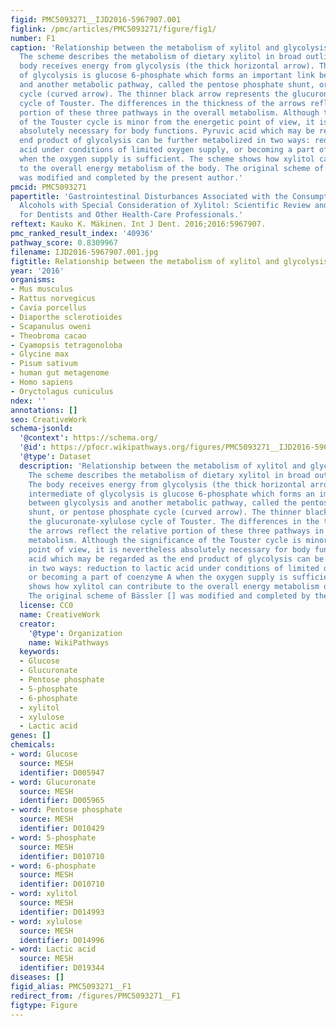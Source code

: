```yaml
---
figid: PMC5093271__IJD2016-5967907.001
figlink: /pmc/articles/PMC5093271/figure/fig1/
number: F1
caption: 'Relationship between the metabolism of xylitol and glycolysis in humans.
  The scheme describes the metabolism of dietary xylitol in broad outline only. The
  body receives energy from glycolysis (the thick horizontal arrow). The first intermediate
  of glycolysis is glucose 6-phosphate which forms an important link between glycolysis
  and another metabolic pathway, called the pentose phosphate shunt, or pentose phosphate
  cycle (curved arrow). The thinner black arrow represents the glucuronate-xylulose
  cycle of Touster. The differences in the thickness of the arrows reflect the relative
  portion of these three pathways in the overall metabolism. Although the significance
  of the Touster cycle is minor from the energetic point of view, it is nevertheless
  absolutely necessary for body functions. Pyruvic acid which may be regarded as the
  end product of glycolysis can be further metabolized in two ways: reduction to lactic
  acid under conditions of limited oxygen supply, or becoming a part of coenzyme A
  when the oxygen supply is sufficient. The scheme shows how xylitol can contribute
  to the overall energy metabolism of the body. The original scheme of Bässler []
  was modified and completed by the present author.'
pmcid: PMC5093271
papertitle: 'Gastrointestinal Disturbances Associated with the Consumption of Sugar
  Alcohols with Special Consideration of Xylitol: Scientific Review and Instructions
  for Dentists and Other Health-Care Professionals.'
reftext: Kauko K. Mäkinen. Int J Dent. 2016;2016:5967907.
pmc_ranked_result_index: '40936'
pathway_score: 0.8309967
filename: IJD2016-5967907.001.jpg
figtitle: Relationship between the metabolism of xylitol and glycolysis in humans
year: '2016'
organisms:
- Mus musculus
- Rattus norvegicus
- Cavia porcellus
- Diaporthe sclerotioides
- Scapanulus oweni
- Theobroma cacao
- Cyamopsis tetragonoloba
- Glycine max
- Pisum sativum
- human gut metagenome
- Homo sapiens
- Oryctolagus cuniculus
ndex: ''
annotations: []
seo: CreativeWork
schema-jsonld:
  '@context': https://schema.org/
  '@id': https://pfocr.wikipathways.org/figures/PMC5093271__IJD2016-5967907.001.html
  '@type': Dataset
  description: 'Relationship between the metabolism of xylitol and glycolysis in humans.
    The scheme describes the metabolism of dietary xylitol in broad outline only.
    The body receives energy from glycolysis (the thick horizontal arrow). The first
    intermediate of glycolysis is glucose 6-phosphate which forms an important link
    between glycolysis and another metabolic pathway, called the pentose phosphate
    shunt, or pentose phosphate cycle (curved arrow). The thinner black arrow represents
    the glucuronate-xylulose cycle of Touster. The differences in the thickness of
    the arrows reflect the relative portion of these three pathways in the overall
    metabolism. Although the significance of the Touster cycle is minor from the energetic
    point of view, it is nevertheless absolutely necessary for body functions. Pyruvic
    acid which may be regarded as the end product of glycolysis can be further metabolized
    in two ways: reduction to lactic acid under conditions of limited oxygen supply,
    or becoming a part of coenzyme A when the oxygen supply is sufficient. The scheme
    shows how xylitol can contribute to the overall energy metabolism of the body.
    The original scheme of Bässler [] was modified and completed by the present author.'
  license: CC0
  name: CreativeWork
  creator:
    '@type': Organization
    name: WikiPathways
  keywords:
  - Glucose
  - Glucuronate
  - Pentose phosphate
  - 5-phosphate
  - 6-phosphate
  - xylitol
  - xylulose
  - Lactic acid
genes: []
chemicals:
- word: Glucose
  source: MESH
  identifier: D005947
- word: Glucuronate
  source: MESH
  identifier: D005965
- word: Pentose phosphate
  source: MESH
  identifier: D010429
- word: 5-phosphate
  source: MESH
  identifier: D010710
- word: 6-phosphate
  source: MESH
  identifier: D010710
- word: xylitol
  source: MESH
  identifier: D014993
- word: xylulose
  source: MESH
  identifier: D014996
- word: Lactic acid
  source: MESH
  identifier: D019344
diseases: []
figid_alias: PMC5093271__F1
redirect_from: /figures/PMC5093271__F1
figtype: Figure
---
```

